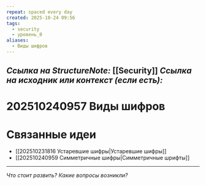 ```yaml
---
repeat: spaced every day
created: 2025-10-24 09:56
tags:
  - security
  - уровень_0
aliases:
  - Виды шифров
---
```

*Ссылка на StructureNote:* [[Security]] 
*Ссылка на исходник или контекст (если есть):*
- 

# 202510240957 Виды шифров

# Связанные идеи

- [[202510231816 Устаревшие шифры|Устаревшие шифры]]
- [[202510240959 Симметричные шифры|Симметричные шрифты]] 

---

*Что стоит развить? Какие вопросы возникли?*
